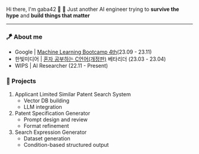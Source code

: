 Hi there, I'm gaba42 👋
🤖 Just another AI engineer trying to **survive the hype** and **build things that matter**

---

### 🪁 About me
- Google | [Machine Learning Bootcamp 4th](https://rsvp.withgoogle.com/events/google-machine-learning-bootcamp-kr-2023)(23.09 - 23.11)
- 한빛미디어 | [혼자 공부하는 C언어(개정판)](https://m.hanbit.co.kr/store/books/book_view.html?p_code=B1854329839) 베타리더 (23.03 - 23.04)
- WIPS | AI Researcher (22.11 - Present)



### 🚀 Projects 
1. Applicant Limited Similar Patent Search System
	- Vector DB building
	- LLM integration
2. Patent Specification Generator
	- Prompt design and review
	- Format refinement
3. Search Expression Generator
	- Dataset generation
	- Condition-based structured output

<!--
**gaba42/gaba42** is a ✨ _special_ ✨ repository because its `README.md` (this file) appears on your GitHub profile.

Here are some ideas to get you started:

- 🔭 I’m currently working on ...
- 🌱 I’m currently learning ...
- 👯 I’m looking to collaborate on ...
- 🤔 I’m looking for help with ...
- 💬 Ask me about ...
- 📫 How to reach me: ...
- 😄 Pronouns: ...
- ⚡ Fun fact: ...
-->

